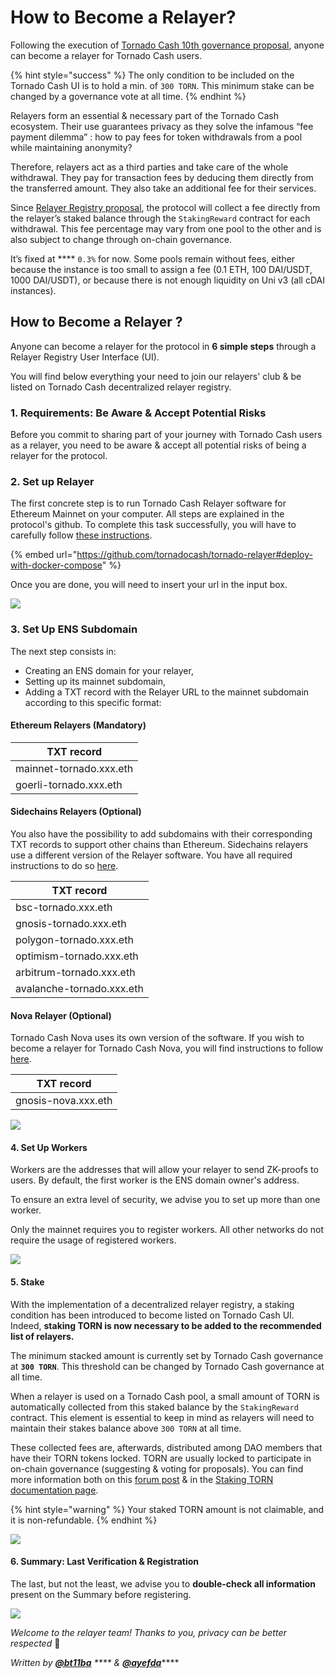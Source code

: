 # How to Become a Relayer?

Following the execution of [Tornado Cash 10th governance proposal](https://tornadocash.eth.link/governance/10), anyone can become a relayer for Tornado Cash users.

{% hint style="success" %}
The only condition to be included on the Tornado Cash UI is to hold a min. of `300 TORN`. This minimum stake can be changed by a governance vote at all time.
{% endhint %}

Relayers form an essential & necessary part of the Tornado Cash ecosystem. Their use guarantees privacy as they solve the infamous “fee payment dilemma” : how to pay fees for token withdrawals from a pool while maintaining anonymity?

Therefore, relayers act as a third parties and take care of the whole withdrawal. They pay for transaction fees by deducing them directly from the transferred amount. They also take an additional fee for their services.

Since [Relayer Registry proposal](https://tornadocash.eth.link/governance/10), the protocol will collect a fee directly from the relayer’s staked balance through the `StakingReward` contract for each withdrawal. This fee percentage may vary from one pool to the other and is also subject to change through on-chain governance.

It’s fixed at **** `0.3%` for now. Some pools remain without fees, either because the instance is too small to assign a fee (0.1 ETH, 100 DAI/USDT, 1000 DAI/USDT), or because there is not enough liquidity on Uni v3 (all cDAI instances).

## How to Become a Relayer ?

Anyone can become a relayer for the protocol in **6 simple steps** through a Relayer Registry User Interface (UI).

You will find below everything your need to join our relayers' club & be listed on Tornado Cash decentralized relayer registry.

### 1. Requirements: Be Aware & Accept Potential Risks

Before you commit to sharing part of your journey with Tornado Cash users as a relayer, you need to be aware & accept all potential risks of being a relayer for the protocol.

### 2. Set up Relayer

The first concrete step is to run Tornado Cash Relayer software for Ethereum Mainnet on your computer. All steps are explained in the protocol's github. To complete this task successfully, you will have to carefully follow [these instructions](https://github.com/tornadocash/tornado-relayer#deploy-with-docker-compose).

{% embed url="https://github.com/tornadocash/tornado-relayer#deploy-with-docker-compose" %}

Once you are done, you will need to insert your url in the input box.

![](../.gitbook/assets/2.png)

### 3. Set Up ENS Subdomain

The next step consists in:

* Creating an ENS domain for your relayer,
* Setting up its mainnet subdomain,
* Adding a TXT record with the Relayer URL to the mainnet subdomain according to this specific format:

#### Ethereum Relayers (Mandatory)

| TXT record              |
| ----------------------- |
| mainnet-tornado.xxx.eth |
| goerli-tornado.xxx.eth  |

#### **Sidechains Relayers (Optional)**

You also have the possibility to add subdomains with their corresponding TXT records to support other chains than Ethereum. Sidechains relayers use a different version of the Relayer software. You have all required instructions to do so [here](https://github.com/tornadocash/tornado-relayer/blob/light/README.md).

| TXT record                |
| ------------------------- |
| bsc-tornado.xxx.eth       |
| gnosis-tornado.xxx.eth    |
| polygon-tornado.xxx.eth   |
| optimism-tornado.xxx.eth  |
| arbitrum-tornado.xxx.eth  |
| avalanche-tornado.xxx.eth |

#### Nova Relayer (Optional)

Tornado Cash Nova uses its own version of the software. If you wish to become a relayer for Tornado Cash Nova, you will find instructions to follow [here](https://github.com/tornadocash/tornado-pool-relayer#deploy-with-docker-compose).

| TXT record          |
| ------------------- |
| gnosis-nova.xxx.eth |

![](../.gitbook/assets/3.png)

#### 4. Set Up Workers

Workers are the addresses that will allow your relayer to send ZK-proofs to users. By default, the first worker is the ENS domain owner's address.

To ensure an extra level of security, we advise you to set up more than one worker.

Only the mainnet requires you to register workers. All other networks do not require the usage of registered workers.

![](<../.gitbook/assets/4 (1).png>)

#### 5. Stake

With the implementation of a decentralized relayer registry, a staking condition has been introduced to become listed on Tornado Cash UI. Indeed, **staking TORN is now necessary to be added to the recommended list of relayers.**

The minimum stacked amount is currently set by Tornado Cash governance at **`300 TORN`**. This threshold can be changed by Tornado Cash governance at all time.

When a relayer is used on a Tornado Cash pool, a small amount of TORN is automatically collected from this staked balance by the `StakingReward` contract. This element is essential to keep in mind as relayers will need to maintain their stakes balance above `300 TORN` at all time.

These collected fees are, afterwards, distributed among DAO members that have their TORN tokens locked. TORN are usually locked to participate in on-chain governance (suggesting & voting for proposals). You can find more information both on this [forum post](https://torn.community/t/proposal-relayer-registry-setting-parameters-after-audit/2134) & in the [Staking TORN documentation page](staking.md).

{% hint style="warning" %}
Your staked TORN amount is not claimable, and it is non-refundable.
{% endhint %}

![](../.gitbook/assets/5.png)

#### 6. Summary: Last Verification & Registration

The last, but not the least, we advise you to **double-check all information** present on the Summary before registering.

![](../.gitbook/assets/6.png)

_Welcome to the relayer team! Thanks to you, privacy can be better respected_ 💚



_Written by_ [_**@bt11ba**_](https://torn.community/u/bt11ba/) _**** &_ [_**@ayefda**_](https://torn.community/u/ayefda)****
